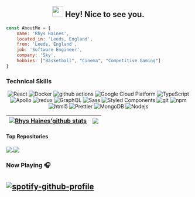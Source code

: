 <h2 align='center'><img src="https://emojis.slackmojis.com/emojis/images/1531849430/4246/blob-sunglasses.gif?1531849430" width="30"/> Hey! Nice to see you. </h2>

```javascript
const AboutMe = {
    name: 'Rhys Haines',
    located_in: 'Leeds, England',
    from: 'Leeds, England',
    job: 'Software Engineer',
    company: 'Sky',
    hobbies: ["Basketball", "Cinema", "Competitive Gaming"]
}
```


### Technical Skills
<p align='center'>
  <img alt="React" src="https://img.shields.io/badge/-React-45b8d8?style=flat-square&logo=react&logoColor=white" />
  <img alt="Docker" src="https://img.shields.io/badge/-Docker-46a2f1?style=flat-square&logo=docker&logoColor=white" />
  <img alt="github actions" src="https://img.shields.io/badge/-Github_Actions-2088FF?style=flat-square&logo=github-actions&logoColor=white" />
  <img alt="Google Cloud Platform" src="https://img.shields.io/badge/-Google_Cloud_Platform-1a73e8?style=flat-square&logo=google-cloud&logoColor=white" />
  <img alt="TypeScript" src="https://img.shields.io/badge/-TypeScript-007ACC?style=flat-square&logo=typescript&logoColor=white" />
  <img alt="Apollo" src="https://img.shields.io/badge/-Apollo%20GraphQL-311C87?style=flat-square&logo=apollo-graphql&logoColor=white" />
  <img alt="redux" src="https://img.shields.io/badge/-Redux-764ABC?style=flat-square&logo=redux&logoColor=white" />
  <img alt="GraphQL" src="https://img.shields.io/badge/-GraphQL-E10098?style=flat-square&logo=graphql&logoColor=white" />
  <img alt="Sass" src="https://img.shields.io/badge/-Sass-CC6699?style=flat-square&logo=sass&logoColor=white" />
  <img alt="Styled Components" src="https://img.shields.io/badge/-Styled_Components-db7092?style=flat-square&logo=styled-components&logoColor=white" />
  <img alt="git" src="https://img.shields.io/badge/-Git-F05032?style=flat-square&logo=git&logoColor=white" />
  <img alt="npm" src="https://img.shields.io/badge/-NPM-CB3837?style=flat-square&logo=npm&logoColor=white" />
  <img alt="html5" src="https://img.shields.io/badge/-HTML5-E34F26?style=flat-square&logo=html5&logoColor=white" />
  <img alt="Prettier" src="https://img.shields.io/badge/-Prettier-F7B93E?style=flat-square&logo=prettier&logoColor=white" />
  <img alt="MongoDB" src="https://img.shields.io/badge/-MongoDB-13aa52?style=flat-square&logo=mongodb&logoColor=white" />
  <img alt="Nodejs" src="https://img.shields.io/badge/-Nodejs-43853d?style=flat-square&logo=Node.js&logoColor=white" />
</p>


| <a href="https://github.com/HainesR11/github-readme-stats"><img align="center" src="https://github-readme-stats.vercel.app/api?username=HainesR11&show_icons=true&include_all_commits=true&theme=buefy&hide_border=true" alt="Rhys Haines'github stats" /></a> | <a href="https://github.com/HainesR11/github-readme-stats"><img align="center" src="https://github-readme-stats.vercel.app/api/top-langs/?username=HainesR11&layout=compact&theme=buefy&hide_border=true" /></a> |
| ------------- | ------------- |

#### Top Repositories

<a href="https://github.com/HainesR11/DevNotion">
  <img align="center" src="https://github-readme-stats.vercel.app/api/pin/?username=HainesR11&repo=DevNotion&theme=buefy" />
</a>

<a href="https://github.com/HainesR11/DevNotion-Node-Service">
  <img align="center" src="https://github-readme-stats.vercel.app/api/pin/?username=HainesR11&repo=DevNotion-Node-Service&theme=buefy" />
</a>

### Now Playing 🎧

[![spotify-github-profile](https://spotify-github-profile.kittinanx.com/api/view?uid=1171357187&cover_image=true&theme=novatorem&show_offline=false&background_color=121212&interchange=true&profanity=false&bar_color=53b14f&bar_color_cover=false)](https://github.com/kittinan/spotify-github-profile)
<br/>
---
